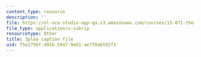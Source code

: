 ```yaml
---
content_type: resource
description: ''
file: https://ol-ocw-studio-app-qa.s3.amazonaws.com/courses/15-071-the-analytics-edge-spring-2017/f5e1756fd91658479e61ae7f0ab592f1_NAQhRc3OQAw.vtt
file_type: application/x-subrip
resourcetype: Other
title: 3play caption file
uid: f5e1756f-d916-5847-9e61-ae7f0ab592f1
---
```

